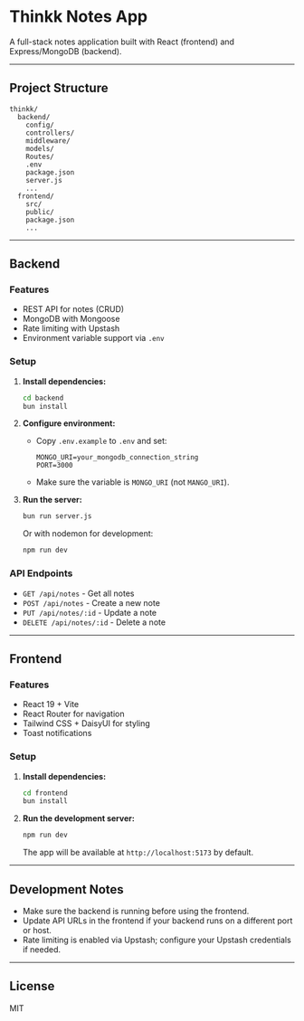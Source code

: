 # Thinkk Notes App

A full-stack notes application built with React (frontend) and Express/MongoDB (backend).

---

## Project Structure

```
thinkk/
  backend/
    config/
    controllers/
    middleware/
    models/
    Routes/
    .env
    package.json
    server.js
    ...
  frontend/
    src/
    public/
    package.json
    ...
```

---

## Backend

### Features

- REST API for notes (CRUD)
- MongoDB with Mongoose
- Rate limiting with Upstash
- Environment variable support via `.env`

### Setup

1. **Install dependencies:**

   ```sh
   cd backend
   bun install
   ```

2. **Configure environment:**

   - Copy `.env.example` to `.env` and set:
     ```
     MONGO_URI=your_mongodb_connection_string
     PORT=3000
     ```
   - Make sure the variable is `MONGO_URI` (not `MANGO_URI`).

3. **Run the server:**
   ```sh
   bun run server.js
   ```
   Or with nodemon for development:
   ```sh
   npm run dev
   ```

### API Endpoints

- `GET /api/notes` - Get all notes
- `POST /api/notes` - Create a new note
- `PUT /api/notes/:id` - Update a note
- `DELETE /api/notes/:id` - Delete a note

---

## Frontend

### Features

- React 19 + Vite
- React Router for navigation
- Tailwind CSS + DaisyUI for styling
- Toast notifications

### Setup

1. **Install dependencies:**

   ```sh
   cd frontend
   bun install
   ```

2. **Run the development server:**
   ```sh
   npm run dev
   ```
   The app will be available at `http://localhost:5173` by default.

---

## Development Notes

- Make sure the backend is running before using the frontend.
- Update API URLs in the frontend if your backend runs on a different port or host.
- Rate limiting is enabled via Upstash; configure your Upstash credentials if needed.

---

## License

MIT
